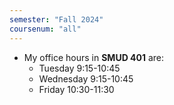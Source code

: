 ```yaml
---
semester: "Fall 2024"
coursenum: "all"
---
```

* My office hours in **SMUD 401** are:
    * Tuesday 9:15-10:45
    * Wednesday 9:15-10:45
    * Friday 10:30-11:30
